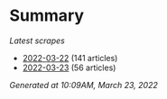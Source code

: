 # Summary
*Latest scrapes*
* [2022-03-22](https://github.com/nuuuwan/news_lk/blob/data/news_lk.2022-03-22.json) (141 articles)
* [2022-03-23](https://github.com/nuuuwan/news_lk/blob/data/news_lk.2022-03-23.json) (56 articles)

*Generated at 10:09AM, March 23, 2022*
